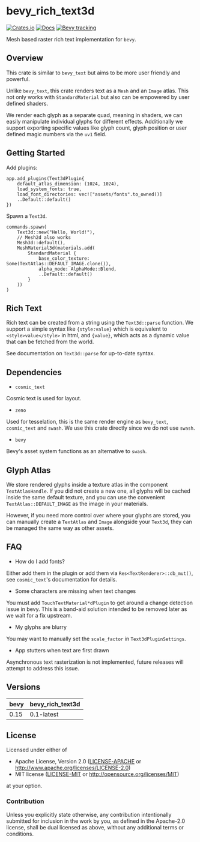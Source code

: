 # bevy_rich_text3d

[![Crates.io](https://img.shields.io/crates/v/bevy_rich_text3d.svg)](https://crates.io/crates/bevy_rich_text3d)
[![Docs](https://docs.rs/bevy_rich_text3d/badge.svg)](https://docs.rs/bevy_rich_text3d/latest/bevy_rich_text3d/)
[![Bevy tracking](https://img.shields.io/badge/Bevy%20tracking-released%20version-lightblue)](https://bevyengine.org/learn/book/plugin-development/)

Mesh based raster rich text implementation for `bevy`.

## Overview

This crate is similar to `bevy_text` but aims to be more user friendly and powerful.

Unlike `bevy_text`, this crate renders text as a `Mesh` and an `Image` atlas. This not only works
with `StandardMaterial` but also can be empowered by user defined shaders.

We render each glyph as a separate quad, meaning in shaders, we can easily manipulate
individual glyphs for different effects. Additionally we support exporting specific values
like glyph count, glyph position or user defined magic numbers via the `uv1` field.

## Getting Started

Add plugins:

```rust, ignore
app.add_plugins(Text3dPlugin{
    default_atlas_dimension: (1024, 1024),
    load_system_fonts: true,
    load_font_directories: vec!["assets/fonts".to_owned()]
    ..Default::default()
})
```

Spawn a `Text3d`.

```rust, ignore
commands.spawn(
    Text3d::new("Hello, World!"),
    // Mesh2d also works
    Mesh3d::default(),
    MeshMaterial3d(materials.add(
        StandardMaterial {
            base_color_texture: Some(TextAtlas::DEFAULT_IMAGE.clone()),
            alpha_mode: AlphaMode::Blend,
            ..Default::default()
        }
    ))
)
```

## Rich Text

Rich text can be created from a string using the `Text3d::parse` function. We support a
simple syntax like `{style:value}` which is equivalent to `<style>value</style>` in html,
and `{value}`, which acts as a dynamic value that can be fetched from the world.

See documentation on `Text3d::parse` for up-to-date syntax.

## Dependencies

* `cosmic_text`

Cosmic text is used for layout.

* `zeno`

Used for tesselation, this is the same render engine as `bevy_text`, `cosmic_text` and `swash`.
We use this crate directly since we do not use `swash`.

* `bevy`

Bevy's asset system functions as an alternative to `swash`.

## Glyph Atlas

We store rendered glyphs inside a texture atlas in the component `TextAtlasHandle`.
If you did not create a new one, all glyphs will be cached inside the same
default texture, and you can use the convenient `TextAtlas::DEFAULT_IMAGE` as the image in your materials.

However, if you need more control over where your glyphs are stored, you can manually
create a `TextAtlas` and `Image` alongside your `Text3d`, they can be managed the same way
as other assets.

## FAQ

* How do I add fonts?

Either add them in the plugin or
add them via `Res<TextRenderer>::db_mut()`, see `cosmic_text`'s documentation for details.

* Some characters are missing when text changes

You must add `TouchTextMaterial*dPlugin` to get around a change detection issue in bevy.
This is a band-aid solution intended to be removed later as we wait for a fix upstream.

* My glyphs are blurry

You may want to manually set the `scale_factor` in `Text3dPluginSettings`.

* App stutters when text are first drawn

Asynchronous text rasterization is not implemented, future releases will attempt to address this issue.

## Versions

| bevy | bevy_rich_text3d |
|------|------------------|
| 0.15 | 0.1-latest       |

## License

Licensed under either of

* Apache License, Version 2.0 ([LICENSE-APACHE](LICENSE-APACHE) or <http://www.apache.org/licenses/LICENSE-2.0>)
* MIT license ([LICENSE-MIT](LICENSE-MIT) or <http://opensource.org/licenses/MIT>)

at your option.

### Contribution

Unless you explicitly state otherwise, any contribution intentionally submitted
for inclusion in the work by you, as defined in the Apache-2.0 license, shall be dual licensed as above, without any
additional terms or conditions.
